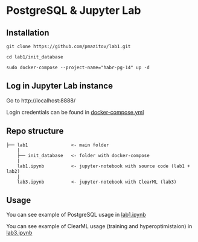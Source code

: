 # PostgreSQL & Jupyter Lab

## Installation  

```
git clone https://github.com/pmazitov/lab1.git

cd lab1/init_database

sudo docker-compose --project-name="habr-pg-14" up -d
```
    
## Log in Jupyter Lab instance
Go to http://localhost:8888/

Login credentials can be found in [docker-compose.yml](./init_database/docker-compose.yml)


## Repo structure

    ├── lab1                <- main folder
        |
        ├── init_database   <- folder with docker-compose
        |        
        lab1.ipynb          <- jupyter-notebook with source code (lab1 + lab2)
        |        
        lab3.ipynb          <- jupyter-notebook with ClearML (lab3)


## Usage

You can see example of PostgreSQL usage in [lab1.ipynb](./lab1.ipynb)

You can see example of ClearML usage (training and hyperoptimistaion) in [lab3.ipynb](./lab3.ipynb)